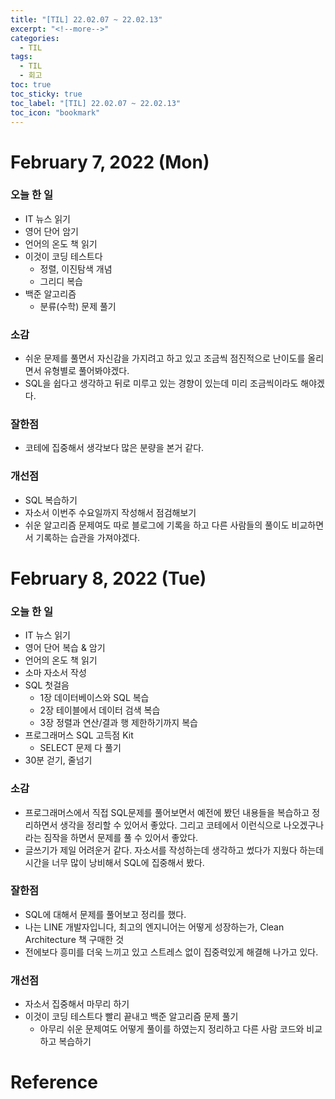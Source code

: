 ```yaml
---
title: "[TIL] 22.02.07 ~ 22.02.13"
excerpt: "<!--more-->"
categories:
  - TIL
tags:
  - TIL
  - 회고
toc: true
toc_sticky: true
toc_label: "[TIL] 22.02.07 ~ 22.02.13"
toc_icon: "bookmark"
---
```


# February 7, 2022 (Mon)

### 오늘 한 일
- IT 뉴스 읽기
- 영어 단어 암기
- 언어의 온도 책 읽기
- 이것이 코딩 테스트다
  - 정렬, 이진탐색 개념
  - 그리디 복습
- 백준 알고리즘
  - 분류(수학) 문제 풀기

### 소감
- 쉬운 문제를 풀면서 자신감을 가지려고 하고 있고 조금씩 점진적으로 난이도를 올리면서 유형별로 풀어봐야겠다.
- SQL을 쉽다고 생각하고 뒤로 미루고 있는 경향이 있는데 미리 조금씩이라도 해야겠다.

### 잘한점
- 코테에 집중해서 생각보다 많은 분량을 본거 같다.

### 개선점
- SQL 복습하기
- 자소서 이번주 수요일까지 작성해서 점검해보기
- 쉬운 알고리즘 문제여도 따로 블로그에 기록을 하고 다른 사람들의 풀이도 비교하면서 기록하는 습관을 가져야겠다.

# February 8, 2022 (Tue)

### 오늘 한 일
- IT 뉴스 읽기
- 영어 단어 복습 & 암기
- 언어의 온도 책 읽기
- 소마 자소서 작성
- SQL 첫걸음
  - 1장 데이터베이스와 SQL 복습
  - 2장 테이블에서 데이터 검색 복습
  - 3장 정렬과 연산/결과 행 제한하기까지 복습
- 프로그래머스 SQL 고득점 Kit
  - SELECT 문제 다 풀기
- 30분 걷기, 줄넘기

### 소감
- 프로그래머스에서 직접 SQL문제를 풀어보면서 예전에 봤던 내용들을 복습하고 정리하면서 생각을 정리할 수 있어서 좋았다. 그리고 코테에서 이런식으로 나오겠구나 라는 짐작을 하면서 문제를 풀 수 있어서 좋았다.
- 글쓰기가 제일 어려운거 같다. 자소서를 작성하는데 생각하고 썼다가 지웠다 하는데 시간을 너무 많이 낭비해서 SQL에 집중해서 봤다.

### 잘한점
- SQL에 대해서 문제를 풀어보고 정리를 했다.
- 나는 LINE 개발자입니다, 최고의 엔지니어는 어떻게 성장하는가, Clean Architecture 책 구매한 것
- 전에보다 흥미를 더욱 느끼고 있고 스트레스 없이 집중력있게 해결해 나가고 있다.

### 개선점
- 자소서 집중해서 마무리 하기
- 이것이 코딩 테스트다 빨리 끝내고 백준 알고리즘 문제 풀기
  - 아무리 쉬운 문제여도 어떻게 풀이를 하였는지 정리하고 다른 사람 코드와 비교하고 복습하기

# Reference